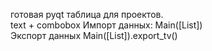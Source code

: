 готовая pyqt таблица для проектов.  
text + combobox
Импорт данных: Main([List])  
Экспорт данных Main([List]).export_tv()

